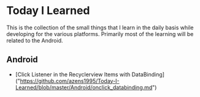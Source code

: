 # Today I Learned
This is the collection of the small things that I learn in the daily basis while developing for the various platforms. Primarily most of the learning will be related to the Android.

## Android
- [Click Listener in the Recyclerview Items with DataBinding] ("https://github.com/azens1995/Today-I-Learned/blob/master/Android/onclick_databinding.md")